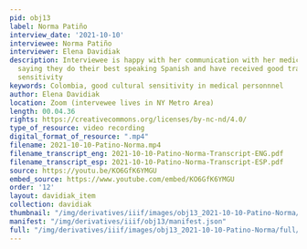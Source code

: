 ```yaml
---
pid: obj13
label: Norma Patiño
interview_date: '2021-10-10'
interviewee: Norma Patiño
interviewer: Elena Davidiak
description: Interviewee is happy with her communication with her medical providers
  saying they do their best speaking Spanish and have received good training in cultural
  sensitivity
keywords: Colombia, good cultural sensitivity in medical personnnel
author: Elena Davidiak
location: Zoom (intervewee lives in NY Metro Area)
length: 00.04.36
rights: https://creativecommons.org/licenses/by-nc-nd/4.0/
type_of_resource: video recording
digital_format_of_resource: ".mp4"
filename: 2021-10-10-Patino-Norma.mp4
filename_transcript_eng: 2021-10-10-Patino-Norma-Transcript-ENG.pdf
filename_transcript_esp: 2021-10-10-Patino-Norma-Transcript-ESP.pdf
source: https://youtu.be/KO6GfK6YMGU
embed_source: https://www.youtube.com/embed/KO6GfK6YMGU
order: '12'
layout: davidiak_item
collection: davidiak
thumbnail: "/img/derivatives/iiif/images/obj13_2021-10-10-Patino-Norma/full/250,/0/default.jpg"
manifest: "/img/derivatives/iiif/obj13/manifest.json"
full: "/img/derivatives/iiif/images/obj13_2021-10-10-Patino-Norma/full/1140,/0/default.jpg"
---
```

